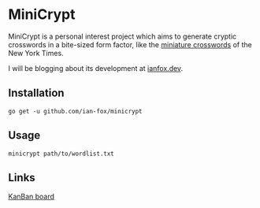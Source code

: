 # MiniCrypt

MiniCrypt is a personal interest project which aims to generate cryptic crosswords in a bite-sized form factor, like the [miniature crosswords](https://www.nytimes.com/crosswords/game/mini) of the New York Times.

I will be blogging about its development at [ianfox.dev](https://ianfox.dev).

## Installation

```go get -u github.com/ian-fox/minicrypt```

## Usage

```minicrypt path/to/wordlist.txt```

## Links
[KanBan board](https://trello.com/b/HUiJylhk/minicrypt)

